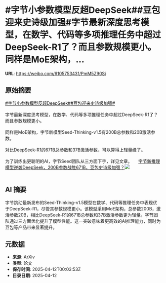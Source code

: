 # #字节小参数模型反超DeepSeek##豆包迎来史诗级加强#字节最新深度思考模型，在数学、代码等多项推理任务中超过DeepSeek-R1了？而且参数规模更小。同样是MoE架构，...

**URL**: https://weibo.com/6105753431/PmM5Z90Si

## 原始摘要

<a href="https://m.weibo.cn/search?containerid=231522type%3D1%26t%3D10%26q%3D%23%E5%AD%97%E8%8A%82%E5%B0%8F%E5%8F%82%E6%95%B0%E6%A8%A1%E5%9E%8B%E5%8F%8D%E8%B6%85DeepSeek%23&amp;extparam=%23%E5%AD%97%E8%8A%82%E5%B0%8F%E5%8F%82%E6%95%B0%E6%A8%A1%E5%9E%8B%E5%8F%8D%E8%B6%85DeepSeek%23" data-hide=""><span class="surl-text">#字节小参数模型反超DeepSeek#</span></a><a href="https://m.weibo.cn/search?containerid=231522type%3D1%26t%3D10%26q%3D%23%E8%B1%86%E5%8C%85%E8%BF%8E%E6%9D%A5%E5%8F%B2%E8%AF%97%E7%BA%A7%E5%8A%A0%E5%BC%BA%23&amp;extparam=%23%E8%B1%86%E5%8C%85%E8%BF%8E%E6%9D%A5%E5%8F%B2%E8%AF%97%E7%BA%A7%E5%8A%A0%E5%BC%BA%23" data-hide=""><span class="surl-text">#豆包迎来史诗级加强#</span></a><br><br>字节最新深度思考模型，在数学、代码等多项推理任务中超过DeepSeek-R1了？而且参数规模更小。<br><br>同样是MoE架构，字节新模型Seed-Thinking-v1.5有200B总参数和20B激活参数。<br><br>对比DeepSeek-R1的671B总参数和37B激活参数，可以算得上轻量级了。<br><br>为了训练出更聪明的AI，字节Seed团队从三方面下手，详见文章。 <a href="https://weibo.com/ttarticle/p/show?id=2309405154280993849422" data-hide=""><span class="url-icon"><img style="width: 1rem;height: 1rem" src="https://h5.sinaimg.cn/upload/2015/09/25/3/timeline_card_small_article_default.png" referrerpolicy="no-referrer"></span><span class="surl-text">字节新推理模型逆袭DeepSeek，200B参数战胜671B，豆包史诗级加强？</span></a><img style="" src="https://tvax2.sinaimg.cn/large/006Fd7o3gy1i0cy2gh90tj30rs0fmgoh.jpg" referrerpolicy="no-referrer"><br><br>

## AI 摘要

字节跳动最新发布的Seed-Thinking-v1.5模型在数学、代码等推理任务中表现优于DeepSeek-R1，尽管其参数规模更小。该模型采用MoE架构，总参数200B，激活参数20B，相比DeepSeek-R1的671B总参数和37B激活参数更为轻量。字节团队通过三方面优化提升了模型性能。这一突破意味着更高效的AI推理能力，同时为豆包等产品带来显著提升。

## 元数据

- **来源**: ArXiv
- **类型**: 论文
- **保存时间**: 2025-04-12T00:03:53Z
- **目录日期**: 2025-04-12
